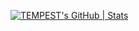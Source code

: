 [![TEMPEST's GitHub | Stats](https://stats.quine.sh/TEMPEST/github?theme=dark)](https://quine.sh?utm_source=widgets&utm_campaign=TEMPEST)
